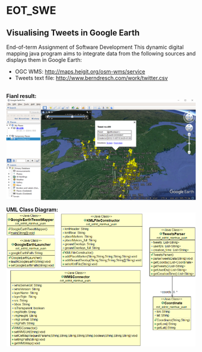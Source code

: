 # EOT_SWE
## Visualising Tweets in Google Earth
End-of-term Assignment of Software Development
This dynamic digital mapping java program aims to integrate data from the following sources and displays them in Google Earth:
* OGC WMS: 
  http://maps.heigit.org/osm-wms/service
* Tweets text file:
  http://www.berndresch.com/work/twitter.csv
<br/>
<b>Fianl result:</b>
<img src = "https://github.com/YuanWANG2662/EOT_GoogleEarthTweetMapper/blob/main/tweetmapper.png">

<b>UML Class Diagram:</b>
<img src = "https://github.com/YuanWANG2662/EOT_GoogleEarthTweetMapper/blob/main/UML_class_diagram.png">
